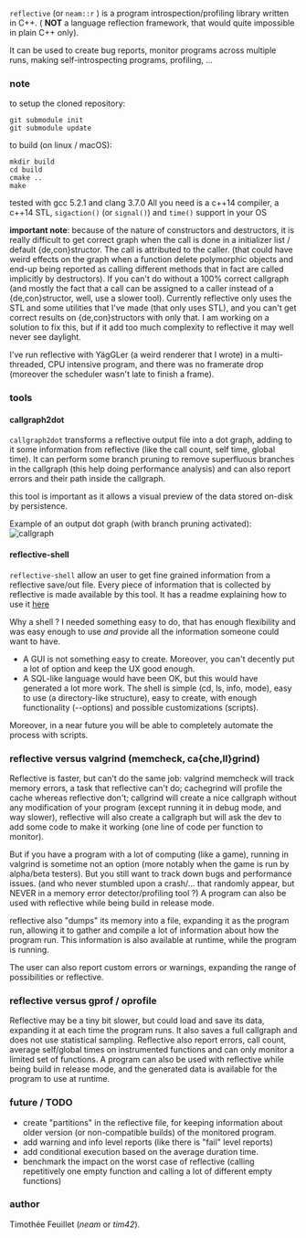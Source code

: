 
`reflective` (or `neam::r` ) is a program introspection/profiling library written in C++. ( **NOT** a language reflection framework, that would quite impossible in plain C++ only).

It can be used to create bug reports, monitor programs across multiple runs, making self-introspecting programs, profiling, ...

### note

to setup the cloned repository:
```
git submodule init
git submodule update
```

to build (on linux / macOS):
```
mkdir build
cd build
cmake ..
make
```

tested with gcc 5.2.1 and clang 3.7.0
All you need is a c++14 compiler, a c++14 STL, `sigaction()` (or `signal()`) and `time()` support in your OS

**important note**: because of the nature of constructors and destructors, it is really difficult to get correct graph when the call is done in a initializer list / default {de,con}structor.
The call is attributed to the caller. (that could have weird effects on the graph when a function delete polymorphic objects and end-up being reported as calling different methods that in fact are called implicitly by destructors).
If you can't do without a 100% correct callgraph (and mostly the fact that a call can be assigned to a caller instead of a {de,con}structor, well, use a slower tool).
Currently reflective only uses the STL and some utilities that I've made (that only uses STL), and you can't get correct results on {de,con}structors with only that.
I am working on a solution to fix this, but if it add too much complexity to reflective it may well never see daylight.

I've run reflective with YägGLer (a weird renderer that I wrote) in a multi-threaded, CPU intensive program, and there was no framerate drop (moreover the scheduler wasn't late to finish a frame).


### tools

#### callgraph2dot

`callgraph2dot` transforms a reflective output file into a dot graph, adding to it some information from reflective (like the call count, self time, global time).
It can perform some branch pruning to remove superfluous branches in the callgraph (this help doing performance analysis) and can also report errors and their path inside the callgraph.

this tool is important as it allows a visual preview of the data stored on-disk by persistence.

Example of an output dot graph (with branch pruning activated): ![callgraph](http://i.imgur.com/npRY6gQ.png)

#### reflective-shell

`reflective-shell` allow an user to get fine grained information from a reflective save/out file. Every piece of information that is collected by reflective is made available by this tool.
It has a readme explaining how to use it [here](tools/shell/README.md)

Why a shell ? I needed something easy to do, that has enough flexibility and was easy enough to use _and_ provide all the information someone could want to have.
 - A GUI is not something easy to create. Moreover, you can't decently put a lot of option and keep the UX good enough.
 - A SQL-like language would have been OK, but this would have generated a lot more work.
The shell is simple (cd, ls, info, mode), easy to use (a directory-like structure), easy to create, with enough functionality (--options) and possible customizations (scripts).

Moreover, in a near future you will be able to completely automate the process with scripts.

### reflective versus valgrind (memcheck, ca{che,ll}grind)

Reflective is faster, but can't do the same job: valgrind memcheck will track memory errors, a task that reflective can't do;
cachegrind will profile the cache whereas reflective don't;
callgrind will create a nice callgraph without any modification of your program (except running it in debug mode, and way slower),
reflective will also create a callgraph but will ask the dev to add some code to make it working (one line of code per function to monitor).

But if you have a program with a lot of computing (like a game), running in valgrind is sometime not an option (more notably when the game is run by alpha/beta testers).
But you still want to track down bugs and performance issues. (and who never stumbled upon a crash/... that randomly appear, but NEVER in a memory error detector/profiling tool ?)
A program can also be used with reflective while being build in release mode.

reflective also "dumps" its memory into a file, expanding it as the program run, allowing it to gather and compile a lot of information about how the program run.
This information is also available at runtime, while the program is running.

The user can also report custom errors or warnings, expanding the range of possibilities or reflective.

### reflective versus gprof / oprofile

Reflective may be a tiny bit slower, but could load and save its data, expanding it at each time the program runs. It also saves a full callgraph and does not use statistical sampling.
Reflective also report errors, call count, average self/global times on instrumented functions and can only monitor a limited set of functions.
A program can also be used with reflective while being build in release mode, and the generated data is available for the program to use at runtime.


### future / TODO

- create "partitions" in the reflective file, for keeping information about older version (or non-compatible builds) of the monitored program.
- add warning and info level reports (like there is "fail" level reports)
- add conditional execution based on the average duration time.
- benchmark the impact on the worst case of reflective (calling repetitively one empty function and calling a lot of different empty functions)

### author

Timothée Feuillet (_neam_ or _tim42_).
